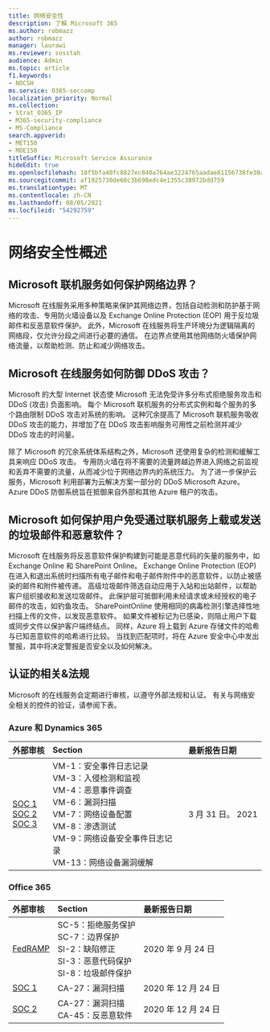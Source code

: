 ```yaml
---
title: 网络安全性
description: 了解 Microsoft 365
ms.author: robmazz
author: robmazz
manager: laurawi
ms.reviewer: sosstah
audience: Admin
ms.topic: article
f1.keywords:
- NOCSH
ms.service: O365-seccomp
localization_priority: Normal
ms.collection:
- Strat_O365_IP
- M365-security-compliance
- MS-Compliance
search.appverid:
- MET150
- MOE150
titleSuffix: Microsoft Service Assurance
hideEdit: true
ms.openlocfilehash: 18f5bfa40fc8827ec840a764ae3224765aadae81156738fe30a51acd6ca244ab
ms.sourcegitcommit: af1925730de60c3b698edc4e1355c38972bdd759
ms.translationtype: MT
ms.contentlocale: zh-CN
ms.lasthandoff: 08/05/2021
ms.locfileid: "54292759"
---
```

# <a name="network-security-overview"></a>网络安全性概述

## <a name="how-do-microsoft-online-services-secure-the-network-boundary"></a>Microsoft 联机服务如何保护网络边界？

Microsoft 在线服务采用多种策略来保护其网络边界，包括自动检测和防护基于网络的攻击、专用防火墙设备以及 Exchange Online Protection (EOP) 用于反垃圾邮件和反恶意软件保护。 此外，Microsoft 在线服务将生产环境分为逻辑隔离的网络段，仅允许分段之间进行必要的通信。 在边界点使用其他网络防火墙保护网络流量，以帮助检测、防止和减少网络攻击。

## <a name="how-do-microsoft-online-services-defend-against-ddos-attacks"></a>Microsoft 在线服务如何防御 DDoS 攻击？

Microsoft 的大型 Internet 状态使 Microsoft 无法免受许多分布式拒绝服务攻击和 DDoS (攻击) 负面影响。 每个 Microsoft 联机服务的分布式实例和每个服务的多个路由限制 DDoS 攻击对系统的影响。 这种冗余提高了 Microsoft 联机服务吸收 DDoS 攻击的能力，并增加了在 DDoS 攻击影响服务可用性之前检测并减少 DDoS 攻击的时间量。

除了 Microsoft 的冗余系统体系结构之外，Microsoft 还使用复杂的检测和缓解工具来响应 DDoS 攻击。 专用防火墙在将不需要的流量跨越边界进入网络之前监视和丢弃不需要的流量，从而减少位于网络边界内的系统压力。 为了进一步保护云服务，Microsoft 利用部署为云解决方案一部分的 DDoS Microsoft Azure。 Azure DDoS 防御系统旨在抵御来自外部和其他 Azure 租户的攻击。

## <a name="how-does-microsoft-protect-users-against-spam-and-malware-being-uploaded-or-sent-through-online-services"></a>Microsoft 如何保护用户免受通过联机服务上载或发送的垃圾邮件和恶意软件？

Microsoft 在线服务将反恶意软件保护构建到可能是恶意代码的矢量的服务中，如 Exchange Online 和 SharePoint Online。 Exchange Online Protection (EOP) 在进入和退出系统时扫描所有电子邮件和电子邮件附件中的恶意软件，以防止被感染的邮件和附件被传递。 高级垃圾邮件筛选自动应用于入站和出站邮件，以帮助客户组织接收和发送垃圾邮件。 此保护层可抵御利用未经请求或未经授权的电子邮件的攻击，如钓鱼攻击。 SharePointOnline 使用相同的病毒检测引擎选择性地扫描上传的文件，以发现恶意软件。 如果文件被标记为已感染，则阻止用户下载或同步文件以保护客户端终结点。 同样，Azure 将上载到 Azure 存储文件的哈希与已知恶意软件的哈希进行比较。 当找到匹配项时，将在 Azure 安全中心中发出警报，其中将决定警报是否安全以及如何解决。

## <a name="related-external-regulations--certifications"></a>认证的相关&法规

Microsoft 的在线服务会定期进行审核，以遵守外部法规和认证。 有关与网络安全相关的控件的验证，请参阅下表。

### <a name="azure-and-dynamics-365"></a>Azure 和 Dynamics 365

| **外部审核** | **Section** | **最新报告日期** |
|:--------------------|:------------|:-----------------------|
| [SOC 1](https://servicetrust.microsoft.com/ViewPage/MSComplianceGuideV3?command=Download&downloadType=Document&downloadId=b8721ebd-af20-42fe-b22f-8332b0a19517&tab=7027ead0-3d6b-11e9-b9e1-290b1eb4cdeb&docTab=7027ead0-3d6b-11e9-b9e1-290b1eb4cdeb_SOC_%2F_SSAE_16_Reports) <br> [SOC 2](https://servicetrust.microsoft.com/ViewPage/MSComplianceGuideV3?command=Download&downloadType=Document&downloadId=234a0f57-83c1-4afc-a586-a0e7a59592f7&tab=7027ead0-3d6b-11e9-b9e1-290b1eb4cdeb&docTab=7027ead0-3d6b-11e9-b9e1-290b1eb4cdeb_SOC_%2F_SSAE_16_Reports) <br> [SOC 3](https://servicetrust.microsoft.com/ViewPage/MSComplianceGuideV3?command=Download&downloadType=Document&downloadId=75c8cbf6-e456-473c-a05e-34fea888ec2a&tab=7027ead0-3d6b-11e9-b9e1-290b1eb4cdeb&docTab=7027ead0-3d6b-11e9-b9e1-290b1eb4cdeb_SOC_%2F_SSAE_16_Reports) | VM-1：安全事件日志记录 <br> VM-3：入侵检测和监视 <br> VM-4：恶意事件调查 <br> VM-6：漏洞扫描 <br> VM-7：网络设备配置 <br> VM-8：渗透测试 <br> VM-9：网络设备安全事件日志记录 <br> VM-13：网络设备漏洞缓解 | 3 月 31 日。 2021 |

### <a name="office-365"></a>Office 365

| **外部审核** | **Section** | **最新报告日期** |
|:--------------------|:------------|:-----------------------|
| [FedRAMP](https://compliance.microsoft.com/compliancemanager) | SC-5：拒绝服务保护 <br> SC-7：边界保护 <br> SI-2：缺陷修正 <br> SI-3：恶意代码保护 <br> SI-8：垃圾邮件保护 | 2020 年 9 月 24 日 |
| [SOC 1](https://servicetrust.microsoft.com/ViewPage/MSComplianceGuideV3?command=Download&downloadType=Document&downloadId=90df3f9c-3aaf-4dbf-99d0-ca9f2991721b&tab=7027ead0-3d6b-11e9-b9e1-290b1eb4cdeb&docTab=7027ead0-3d6b-11e9-b9e1-290b1eb4cdeb_SOC_%2F_SSAE_16_Reports) | CA-27：漏洞扫描 | 2020 年 12 月 24 日 |
| [SOC 2](https://servicetrust.microsoft.com/ViewPage/MSComplianceGuideV3?command=Download&downloadType=Document&downloadId=a73c1738-7892-42b7-acd3-87b6371c53f6&tab=7027ead0-3d6b-11e9-b9e1-290b1eb4cdeb&docTab=7027ead0-3d6b-11e9-b9e1-290b1eb4cdeb_SOC_%2F_SSAE_16_Reports) | CA-27：漏洞扫描 <br> CA-45：反恶意软件 | 2020 年 12 月 24 日 |
